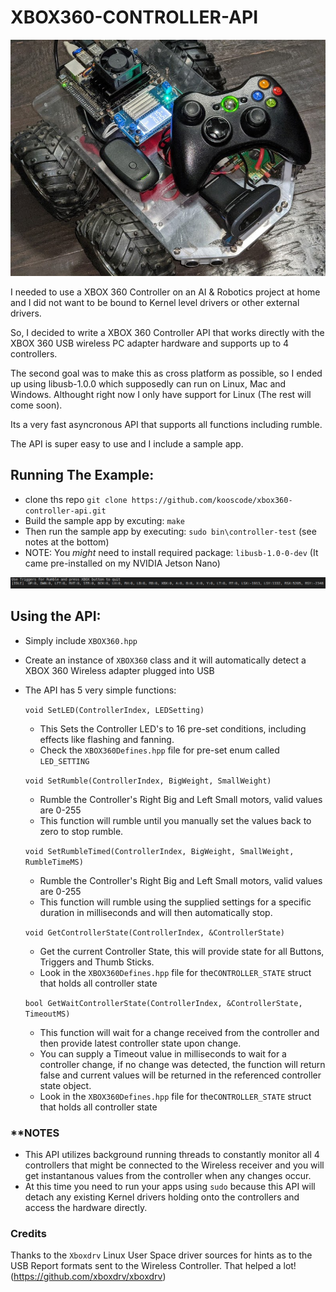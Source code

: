 # XBOX360-CONTROLLER-API

![TheRumbler](images/TheRumbler.jpg)

I needed to use a XBOX 360 Controller on an AI & Robotics project at home 
and I did not want to be bound to Kernel level drivers or other external drivers.

So, I decided to write a XBOX 360 Controller API that works directly with the 
XBOX 360 USB wireless PC adapter hardware and supports up to 4 controllers.

The second goal was to make this as cross platform as possible, so I ended up using libusb-1.0.0 
which supposedly can run on Linux, Mac and Windows. Althought right now I only have
support for Linux (The rest will come soon).

Its a very fast asyncronous API that supports all functions including rumble.

The API is super easy to use and I include a sample app.

Running The Example:
--------------------
- clone ths repo `git clone https://github.com/kooscode/xbox360-controller-api.git`
- Build the sample app by excuting: `make`
- Then run the sample app by executing: `sudo bin\controller-test` (see notes at the bottom)
- NOTE: You *might* need to install required package: `libusb-1.0-0-dev` (It came pre-installed on my NVIDIA Jetson Nano)

![controller-test](images/controller-test.png)

Using the API:
---------------
- Simply include `XBOX360.hpp` 
- Create an instance of `XBOX360` class and it will automatically detect a XBOX 360 Wireless adapter plugged into USB
- The API has 5 very simple functions:

  `void SetLED(ControllerIndex, LEDSetting)`
  - This Sets the Controller LED's  to 16 pre-set conditions, including effects like flashing and fanning. 
  - Check the `XBOX360Defines.hpp` file for pre-set enum called `LED_SETTING`

  `void SetRumble(ControllerIndex, BigWeight, SmallWeight)`
  - Rumble the Controller's Right Big and Left Small motors, valid values are 0-255
  - This function will rumble until you manually set the values back to zero to stop rumble.

  `void SetRumbleTimed(ControllerIndex, BigWeight, SmallWeight, RumbleTimeMS)`
  - Rumble the Controller's Right Big and Left Small motors, valid values are 0-255
  - This function will rumble using the supplied settings for a specific duration in milliseconds and will then automatically stop.

  `void GetControllerState(ControllerIndex, &ControllerState)`
  - Get the current Controller State, this will provide state for all Buttons, Triggers and Thumb Sticks.
  - Look in the `XBOX360Defines.hpp` file for the`CONTROLLER_STATE` struct that holds all controller state 

  `bool GetWaitControllerState(ControllerIndex, &ControllerState, TimeoutMS)`
  - This function will wait for a change received from the controller and then provide latest controller state upon change.
  - You can supply a Timeout value in milliseconds to wait for a controller change, if no change was detected, the function will return false and current values will be returned in the referenced controller state object.
  - Look in the `XBOX360Defines.hpp` file for the`CONTROLLER_STATE` struct that holds all controller state 


### **NOTES
- This API utilizes background running threads to constantly monitor all 4 controllers that might be connected to the Wireless receiver 
and you will get instantanous values from the controller when any changes occur.
- At this time you need to run your apps using `sudo` because this API will detach any existing Kernel drivers holding onto the controllers and access the hardware directly.

### Credits
Thanks to the `Xboxdrv` Linux User Space driver sources for hints as to the USB Report formats sent to the Wireless Controller. That helped a lot! (https://github.com/xboxdrv/xboxdrv)
